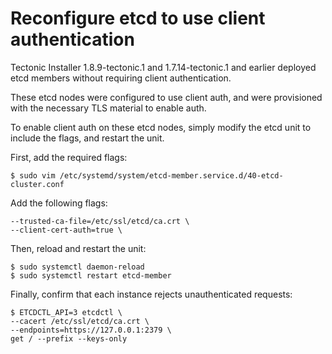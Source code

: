# Reconfigure etcd to use client authentication

Tectonic Installer 1.8.9-tectonic.1 and 1.7.14-tectonic.1 and earlier deployed etcd members without requiring client authentication.

These etcd nodes were configured to use client auth, and were provisioned with the necessary TLS material to enable auth.

To enable client auth on these etcd nodes, simply modify the etcd unit to include the flags, and restart the unit.

First, add the required flags:

```
$ sudo vim /etc/systemd/system/etcd-member.service.d/40-etcd-cluster.conf
```

Add the following flags:

```
--trusted-ca-file=/etc/ssl/etcd/ca.crt \
--client-cert-auth=true \
```

Then, reload and restart the unit:

```
$ sudo systemctl daemon-reload
$ sudo systemctl restart etcd-member
```

Finally, confirm that each instance rejects unauthenticated requests:

```
$ ETCDCTL_API=3 etcdctl \
--cacert /etc/ssl/etcd/ca.crt \
--endpoints=https://127.0.0.1:2379 \
get / --prefix --keys-only
```
